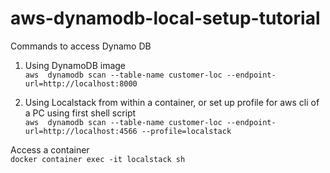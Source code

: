 # aws-dynamodb-local-setup-tutorial

Commands to access Dynamo DB

1. Using DynamoDB image <br />
```aws  dynamodb scan --table-name customer-loc --endpoint-url=http://localhost:8000```

2. Using Localstack from within a container, or set up profile for aws cli of a PC using first shell script <br />
```aws  dynamodb scan --table-name customer-loc --endpoint-url=http://localhost:4566 --profile=localstack```

Access a container <br />
```docker container exec -it localstack sh```
